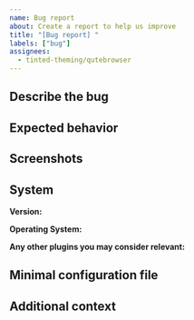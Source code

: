 ```yaml
---
name: Bug report
about: Create a report to help us improve
title: "[Bug report] "
labels: ["bug"]
assignees: 
  - tinted-theming/qutebrowser
---
```


## Describe the bug

<!-- A clear and concise description of what the bug is. -->

## Expected behavior

<!-- A clear and concise description of what you expected to happen. -->

## Screenshots

<!-- If applicable, add screenshots to help explain your problem. -->

## **System**

**Version:**

**Operating System:**

**Any other plugins you may consider relevant:**

## Minimal configuration file

<!-- Add a minimal configuration file to dramatically increase your
chances of receiving help from a maintainer. -->

## Additional context

<!-- Add any other context about the problem here. -->

